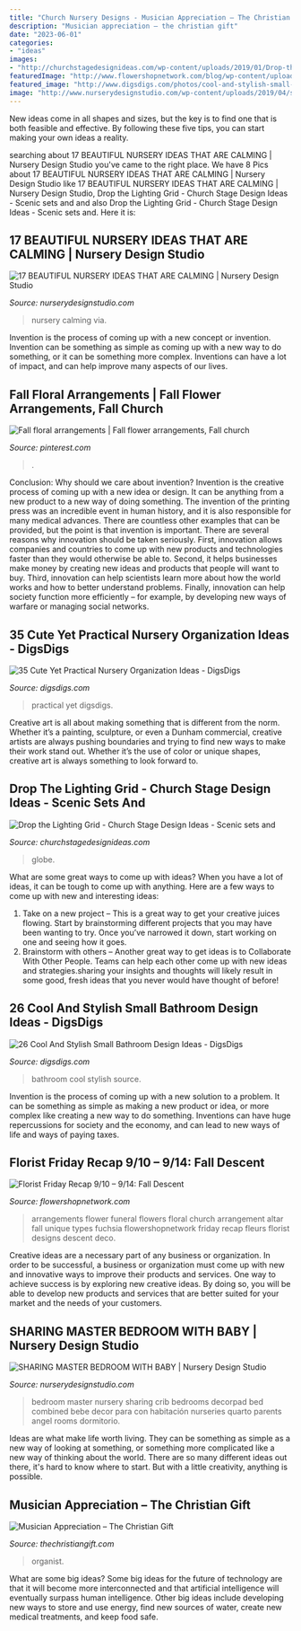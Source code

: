 ```yaml
---
title: "Church Nursery Designs - Musician Appreciation – The Christian Gift"
description: "Musician appreciation – the christian gift"
date: "2023-06-01"
categories:
- "ideas"
images:
- "http://churchstagedesignideas.com/wp-content/uploads/2019/01/Drop-the-Lighting-Grid-Stage-Design.jpg"
featuredImage: "http://www.flowershopnetwork.com/blog/wp-content/uploads/2012/09/back-to-fuchsia.jpg"
featured_image: "http://www.digsdigs.com/photos/cool-and-stylish-small-bathroom-design-ideas-20-554x828.jpg"
image: "http://www.nurserydesignstudio.com/wp-content/uploads/2019/04/sharing-master-bedroom-with-baby-7.jpg"
---
```



New ideas come in all shapes and sizes, but the key is to find one that is both feasible and effective. By following these five tips, you can start making your own ideas a reality.

	

		
searching about 17 BEAUTIFUL NURSERY IDEAS THAT ARE CALMING | Nursery Design Studio you've came to the right place. We have 8 Pics about 17 BEAUTIFUL NURSERY IDEAS THAT ARE CALMING | Nursery Design Studio like 17 BEAUTIFUL NURSERY IDEAS THAT ARE CALMING | Nursery Design Studio, Drop the Lighting Grid - Church Stage Design Ideas - Scenic sets and and also Drop the Lighting Grid - Church Stage Design Ideas - Scenic sets and. Here it is:
		
    
## 17 BEAUTIFUL NURSERY IDEAS THAT ARE CALMING | Nursery Design Studio

<img loading=lazy src="https://www.nurserydesignstudio.com/wp-content/uploads/2020/10/beautiful-nursery-ideas-15.png" onerror="this.onerror=null;this.src='https://tse1.mm.bing.net/th?id=OIP.8tF7qFvjirMhgczcZj1MbAHaLH&amp;pid=15.1';" alt="17 BEAUTIFUL NURSERY IDEAS THAT ARE CALMING | Nursery Design Studio">

_Source: nurserydesignstudio.com_

>nursery calming via. 

	

Invention is the process of coming up with a new concept or invention. Invention can be something as simple as coming up with a new way to do something, or it can be something more complex. Inventions can have a lot of impact, and can help improve many aspects of our lives.

    
## Fall Floral Arrangements | Fall Flower Arrangements, Fall Church

<img loading=lazy src="https://i.pinimg.com/736x/b0/a6/15/b0a6156b67486b3a7d2291688a7b45d3--fall.jpg" onerror="this.onerror=null;this.src='https://tse4.mm.bing.net/th?id=OIP.XCVCRfTsPq0GD80o1Mk5tAHaJ3&amp;pid=15.1';" alt="Fall floral arrangements | Fall flower arrangements, Fall church">

_Source: pinterest.com_

>. 

	

Conclusion: Why should we care about invention?
Invention is the creative process of coming up with a new idea or design. It can be anything from a new product to a new way of doing something. The invention of the printing press was an incredible event in human history, and it is also responsible for many medical advances. There are countless other examples that can be provided, but the point is that invention is important.
There are several reasons why innovation should be taken seriously. First, innovation allows companies and countries to come up with new products and technologies faster than they would otherwise be able to. Second, it helps businesses make money by creating new ideas and products that people will want to buy. Third, innovation can help scientists learn more about how the world works and how to better understand problems. Finally, innovation can help society function more efficiently – for example, by developing new ways of warfare or managing social networks.

    
## 35 Cute Yet Practical Nursery Organization Ideas - DigsDigs

<img loading=lazy src="https://www.digsdigs.com/photos/cute-yet-practical-nursery-organization-ideas-7.jpg" onerror="this.onerror=null;this.src='https://tse2.mm.bing.net/th?id=OIP.irrKFQ5GrjkObdWJtiroSAHaLH&amp;pid=15.1';" alt="35 Cute Yet Practical Nursery Organization Ideas - DigsDigs">

_Source: digsdigs.com_

>practical yet digsdigs. 

	

Creative art is all about making something that is different from the norm. Whether it’s a painting, sculpture, or even a Dunham commercial, creative artists are always pushing boundaries and trying to find new ways to make their work stand out. Whether it’s the use of color or unique shapes, creative art is always something to look forward to.

    
## Drop The Lighting Grid - Church Stage Design Ideas - Scenic Sets And

<img loading=lazy src="http://churchstagedesignideas.com/wp-content/uploads/2019/01/Drop-the-Lighting-Grid-Stage-Design.jpg" onerror="this.onerror=null;this.src='https://tse3.mm.bing.net/th?id=OIP.7PuUEL9bwv-h9LoKrAVzxgHaDe&amp;pid=15.1';" alt="Drop the Lighting Grid - Church Stage Design Ideas - Scenic sets and">

_Source: churchstagedesignideas.com_

>globe. 

	

What are some great ways to come up with ideas?
When you have a lot of ideas, it can be tough to come up with anything. Here are a few ways to come up with new and interesting ideas: 
1. Take on a new project – This is a great way to get your creative juices flowing. Start by brainstorming different projects that you may have been wanting to try. Once you’ve narrowed it down, start working on one and seeing how it goes. 
2. Brainstorm with others – Another great way to get ideas is to Collaborate With Other People. Teams can help each other come up with new ideas and strategies.sharing your insights and thoughts will likely result in some good, fresh ideas that you never would have thought of before! 

    
## 26 Cool And Stylish Small Bathroom Design Ideas - DigsDigs

<img loading=lazy src="http://www.digsdigs.com/photos/cool-and-stylish-small-bathroom-design-ideas-20-554x828.jpg" onerror="this.onerror=null;this.src='https://tse4.mm.bing.net/th?id=OIP.cGhVTn5mZTJTT7ryVT9TQAHaLE&amp;pid=15.1';" alt="26 Cool And Stylish Small Bathroom Design Ideas - DigsDigs">

_Source: digsdigs.com_

>bathroom cool stylish source. 

	

Invention is the process of coming up with a new solution to a problem. It can be something as simple as making a new product or idea, or more complex like creating a new way to do something. Inventions can have huge repercussions for society and the economy, and can lead to new ways of life and ways of paying taxes.

    
## Florist Friday Recap 9/10 – 9/14: Fall Descent

<img loading=lazy src="http://www.flowershopnetwork.com/blog/wp-content/uploads/2012/09/back-to-fuchsia.jpg" onerror="this.onerror=null;this.src='https://tse4.mm.bing.net/th?id=OIP.WMlz0_uMB81BCcP85inwqQHaJ4&amp;pid=15.1';" alt="Florist Friday Recap 9/10 – 9/14: Fall Descent">

_Source: flowershopnetwork.com_

>arrangements flower funeral flowers floral church arrangement altar fall unique types fuchsia flowershopnetwork friday recap fleurs florist designs descent deco. 

	

Creative ideas are a necessary part of any business or organization. In order to be successful, a business or organization must come up with new and innovative ways to improve their products and services. One way to achieve success is by exploring new creative ideas. By doing so, you will be able to develop new products and services that are better suited for your market and the needs of your customers.

    
## SHARING MASTER BEDROOM WITH BABY | Nursery Design Studio

<img loading=lazy src="http://www.nurserydesignstudio.com/wp-content/uploads/2019/04/sharing-master-bedroom-with-baby-7.jpg" onerror="this.onerror=null;this.src='https://tse2.mm.bing.net/th?id=OIP.QB2a5lAzegpe6IxrkGlH9gHaKH&amp;pid=15.1';" alt="SHARING MASTER BEDROOM WITH BABY | Nursery Design Studio">

_Source: nurserydesignstudio.com_

>bedroom master nursery sharing crib bedrooms decorpad bed combined bebe decor para con habitación nurseries quarto parents angel rooms dormitorio. 

	

Ideas are what make life worth living. They can be something as simple as a new way of looking at something, or something more complicated like a new way of thinking about the world. There are so many different ideas out there, it's hard to know where to start. But with a little creativity, anything is possible.

    
## Musician Appreciation – The Christian Gift

<img loading=lazy src="https://www.thechristiangift.com/newsletters/wp-content/uploads/2011/07/musician-organist-650.jpg" onerror="this.onerror=null;this.src='https://tse2.mm.bing.net/th?id=OIP.M41S4K2SLnYhFlz-t48cggHaKl&amp;pid=15.1';" alt="Musician Appreciation – The Christian Gift">

_Source: thechristiangift.com_

>organist. 

	

What are some big ideas?
Some big ideas for the future of technology are that it will become more interconnected and that artificial intelligence will eventually surpass human intelligence. Other big ideas include developing new ways to store and use energy, find new sources of water, create new medical treatments, and keep food safe.

